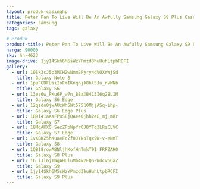 ```yaml
---
layout: produk-casinghp
title: Peter Pan To Live Will Be An Awfully Samsung Galaxy S9 Plus Case
categories: samsung
tags: galaxy

# Produk
product-title: Peter Pan To Live Will Be An Awfully Samsung Galaxy S9 Plus Case
harga: 90000
sku: hn-4623
image-drive: 1jy14Skh6M5sWzYPmzd3huHuhLtpbRCFI
gallery:
  - url: 10Sk3cJ5p3MCH2wNmm2Pyry4dVOXrWjSd
    title: Galaxy Note 8
  - url: 1puFGDFUaiIoFmIKnqnjk8hl5Ju_nVWNb
    title: Galaxy S6
  - url: 13es6w_PKu6P_w7n_B8aXB413I6q2BLIM
    title: Galaxy S6 Edge
  - url: 12qsdo0jwAUzWh5Wt57510MjjASq-ihp-
    title: Galaxy S6 Edge Plus
  - url: 1B9i41aXsFP8SEjQAee0jhh2eE_mj_mRr
    title: Galaxy S7
  - url: 18MgAKXO_SezZPpWpYrOJBYTq3LRzCLVC
    title: Galaxy S7 Edge
  - url: 1vXGKZ5hKuaeFc2f0JYNsTqx9W-v-eNmT
    title: Galaxy S8
  - url: 1QBI8rowABNljhKofHnTmkT9I_FRFZAHO
    title: Galaxy S8 Plus
  - url: 16_iJl6jTWgAHUluMb4w2FQS-Wdcv6OaZ
    title: Galaxy S9
  - url: 1jy14Skh6M5sWzYPmzd3huHuhLtpbRCFI
    title: Galaxy S9 Plus
---
```

